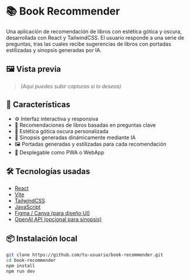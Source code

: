 # 📚 Book Recommender

Una aplicación de recomendación de libros con estética gótica y oscura, desarrollada con React y TailwindCSS. El usuario responde a una serie de preguntas, tras las cuales recibe sugerencias de libros con portadas estilizadas y sinopsis generadas por IA.

## 🖼️ Vista previa

> *(Aquí puedes subir capturas si lo deseas)*

## 🚀 Características

- ⚙️ Interfaz interactiva y responsiva
- 🧠 Recomendaciones de libros basadas en preguntas clave
- 🎨 Estética gótica oscura personalizada
- 🤖 Sinopsis generadas dinámicamente mediante IA
- 🖼️ Portadas generadas y estilizadas para cada recomendación
- 💾 Desplegable como PWA o WebApp

## 🛠️ Tecnologías usadas

- [React](https://react.dev/)
- [Vite](https://vitejs.dev/)
- [TailwindCSS](https://tailwindcss.com/)
- [JavaScript](https://developer.mozilla.org/es/docs/Web/JavaScript)
- [Figma / Canva (para diseño UI)](https://figma.com)
- [OpenAI API (opcional para sinopsis)](https://platform.openai.com/)

## 📦 Instalación local

```bash
git clone https://github.com/tu-usuario/book-recommender.git
cd book-recommender
npm install
npm run dev
